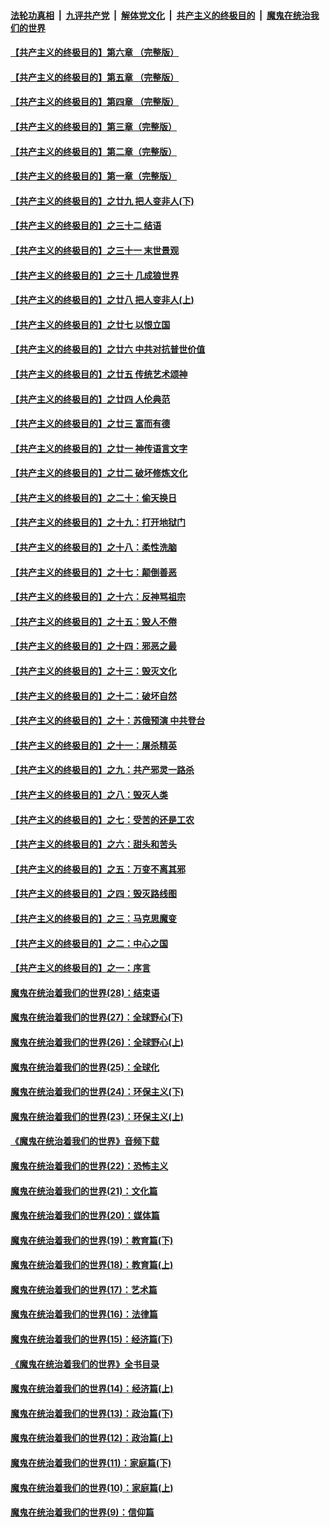 ####  [法轮功真相](../../../../basic/blob/master/README.md?t=09082226) &nbsp;|&nbsp; [九评共产党](../../../../9ping.md/blob/master/README.md?t=09082226) &nbsp;|&nbsp; [解体党文化](../../../../jtdwh.md/blob/master/README.md?t=09082226)  &nbsp;|&nbsp; [共产主义的终极目的](../../../../gczydzjmd.md/blob/master/README.md?t=09082226) &nbsp;|&nbsp; [魔鬼在统治我们的世界](../../../../mgztzwmdsj.md/blob/master/README.md?t=09082226) 

#### [【共产主义的终极目的】第六章 （完整版）](../pages/nsc422/n11428913.md?t=09082226) 

#### [【共产主义的终极目的】第五章 （完整版）](../pages/nsc422/n11428912.md?t=09082226) 

#### [【共产主义的终极目的】第四章 （完整版）](../pages/nsc422/n11428907.md?t=09082226) 

#### [【共产主义的终极目的】第三章（完整版）](../pages/nsc422/n11428848.md?t=09082226) 

#### [【共产主义的终极目的】第二章（完整版）](../pages/nsc422/n11428831.md?t=09082226) 

#### [【共产主义的终极目的】第一章（完整版）](../pages/nsc422/n11417651.md?t=09082226) 

#### [【共产主义的终极目的】之廿九 把人变非人(下)](../pages/nsc422/n11344140.md?t=09082226) 

#### [【共产主义的终极目的】之三十二 结语](../pages/nsc422/n11360535.md?t=09082226) 

#### [【共产主义的终极目的】之三十一 末世景观](../pages/nsc422/n11351129.md?t=09082226) 

#### [【共产主义的终极目的】之三十 几成狼世界](../pages/nsc422/n11348280.md?t=09082226) 

#### [【共产主义的终极目的】之廿八 把人变非人(上)](../pages/nsc422/n11340492.md?t=09082226) 

#### [【共产主义的终极目的】之廿七 以恨立国](../pages/nsc422/n11336944.md?t=09082226) 

#### [【共产主义的终极目的】之廿六 中共对抗普世价值](../pages/nsc422/n11324785.md?t=09082226) 

#### [【共产主义的终极目的】之廿五 传统艺术颂神](../pages/nsc422/n11296396.md?t=09082226) 

#### [【共产主义的终极目的】之廿四 人伦典范](../pages/nsc422/n11296397.md?t=09082226) 

#### [【共产主义的终极目的】之廿三 富而有德](../pages/nsc422/n11283598.md?t=09082226) 

#### [【共产主义的终极目的】之廿一 神传语言文字](../pages/nsc422/n11263265.md?t=09082226) 

#### [【共产主义的终极目的】之廿二 破坏修炼文化](../pages/nsc422/n11245728.md?t=09082226) 

#### [【共产主义的终极目的】之二十：偷天换日](../pages/nsc422/n11238846.md?t=09082226) 

#### [【共产主义的终极目的】之十九：打开地狱门](../pages/nsc422/n11206376.md?t=09082226) 

#### [【共产主义的终极目的】之十八：柔性洗脑](../pages/nsc422/n11199994.md?t=09082226) 

#### [【共产主义的终极目的】之十七：颠倒善恶](../pages/nsc422/n11179782.md?t=09082226) 

#### [【共产主义的终极目的】之十六：反神骂祖宗](../pages/nsc422/n11166798.md?t=09082226) 

#### [【共产主义的终极目的】之十五：毁人不倦](../pages/nsc422/n11166792.md?t=09082226) 

#### [【共产主义的终极目的】之十四：邪恶之最](../pages/nsc422/n11150249.md?t=09082226) 

#### [【共产主义的终极目的】之十三：毁灭文化](../pages/nsc422/n11135227.md?t=09082226) 

#### [【共产主义的终极目的】之十二：破坏自然](../pages/nsc422/n11135214.md?t=09082226) 

#### [【共产主义的终极目的】之十：苏俄预演 中共登台](../pages/nsc422/n11118424.md?t=09082226) 

#### [【共产主义的终极目的】之十一：屠杀精英](../pages/nsc422/n11118442.md?t=09082226) 

#### [【共产主义的终极目的】之九：共产邪灵一路杀](../pages/nsc422/n11114139.md?t=09082226) 

#### [【共产主义的终极目的】之八：毁灭人类](../pages/nsc422/n11108503.md?t=09082226) 

#### [【共产主义的终极目的】之七：受苦的还是工农](../pages/nsc422/n11101809.md?t=09082226) 

#### [【共产主义的终极目的】之六：甜头和苦头](../pages/nsc422/n11096971.md?t=09082226) 

#### [【共产主义的终极目的】之五：万变不离其邪](../pages/nsc422/n11091285.md?t=09082226) 

#### [【共产主义的终极目的】之四：毁灭路线图](../pages/nsc422/n11086284.md?t=09082226) 

#### [【共产主义的终极目的】之三：马克思魔变](../pages/nsc422/n11061941.md?t=09082226) 

#### [【共产主义的终极目的】之二：中心之国](../pages/nsc422/n11047728.md?t=09082226) 

#### [【共产主义的终极目的】之一：序言](../pages/nsc422/n11086077.md?t=09082226) 

#### [魔鬼在统治着我们的世界(28)：结束语](../pages/nsc422/n10936246.md?t=09082226) 

#### [魔鬼在统治着我们的世界(27)：全球野心(下)](../pages/nsc422/n10928319.md?t=09082226) 

#### [魔鬼在统治着我们的世界(26)：全球野心(上)](../pages/nsc422/n10900318.md?t=09082226) 

#### [魔鬼在统治着我们的世界(25)：全球化](../pages/nsc422/n10788205.md?t=09082226) 

#### [魔鬼在统治着我们的世界(24)：环保主义(下)](../pages/nsc422/n10695307.md?t=09082226) 

#### [魔鬼在统治着我们的世界(23)：环保主义(上)](../pages/nsc422/n10688613.md?t=09082226) 

#### [《魔鬼在统治着我们的世界》音频下载](../pages/nsc422/n10635553.md?t=09082226) 

#### [魔鬼在统治着我们的世界(22)：恐怖主义](../pages/nsc422/n10614727.md?t=09082226) 

#### [魔鬼在统治着我们的世界(21)：文化篇](../pages/nsc422/n10597706.md?t=09082226) 

#### [魔鬼在统治着我们的世界(20)：媒体篇](../pages/nsc422/n10586579.md?t=09082226) 

#### [魔鬼在统治着我们的世界(19)：教育篇(下)](../pages/nsc422/n10564808.md?t=09082226) 

#### [魔鬼在统治着我们的世界(18)：教育篇(上)](../pages/nsc422/n10526970.md?t=09082226) 

#### [魔鬼在统治着我们的世界(17)：艺术篇](../pages/nsc422/n10499093.md?t=09082226) 

#### [魔鬼在统治着我们的世界(16)：法律篇](../pages/nsc422/n10485969.md?t=09082226) 

#### [魔鬼在统治着我们的世界(15)：经济篇(下)](../pages/nsc422/n10469975.md?t=09082226) 

#### [《魔鬼在统治着我们的世界》全书目录](../pages/nsc422/n10464261.md?t=09082226) 

#### [魔鬼在统治着我们的世界(14)：经济篇(上)](../pages/nsc422/n10457370.md?t=09082226) 

#### [魔鬼在统治着我们的世界(13)：政治篇(下)](../pages/nsc422/n10448270.md?t=09082226) 

#### [魔鬼在统治着我们的世界(12)：政治篇(上)](../pages/nsc422/n10444576.md?t=09082226) 

#### [魔鬼在统治着我们的世界(11)：家庭篇(下)](../pages/nsc422/n10440961.md?t=09082226) 

#### [魔鬼在统治着我们的世界(10)：家庭篇(上)](../pages/nsc422/n10435448.md?t=09082226) 

#### [魔鬼在统治着我们的世界(9)：信仰篇](../pages/nsc422/n10432159.md?t=09082226) 

